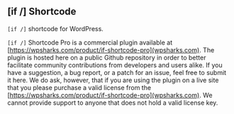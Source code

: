 ## [if /] Shortcode

`[if /]` shortcode for WordPress.

`[if /]` Shortcode Pro is a commercial plugin available at [https://wpsharks.com/product/if-shortcode-pro](wpsharks.com). The plugin is hosted here on a public Github repository in order to better facilitate community contributions from developers and users alike. If you have a suggestion, a bug report, or a patch for an issue, feel free to submit it here. We do ask, however, that if you are using the plugin on a live site that you please purchase a valid license from the [https://wpsharks.com/product/if-shortcode-pro](wpsharks.com). We cannot provide support to anyone that does not hold a valid license key.
